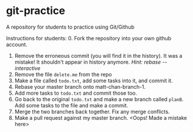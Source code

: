 # git-practice
A repository for students to practice using Git/Github

Instructions for students:
0. Fork the repository into your own github account.
1. Remove the erroneous commit (you will find it in the history). It was a mistake! It shouldn't appear in history anymore. *Hint: rebase --interactive*
2. Remove the file `delete.me` from the repo
3. Make a file called `todo.txt`, add some tasks into it, and commit it.
4. Rebase your master branch onto matt-chan-branch-1.
5. Add more tasks to `todo.txt` and commit those too.
6. Go back to the original `todo.txt` and make a new branch called `planB`. Add some tasks to the file and make a commit.
7. Merge the two branches back together. Fix any merge conflicts.
8. Make a pull request against my master branch. 
<Oops! Made a mistake here>
